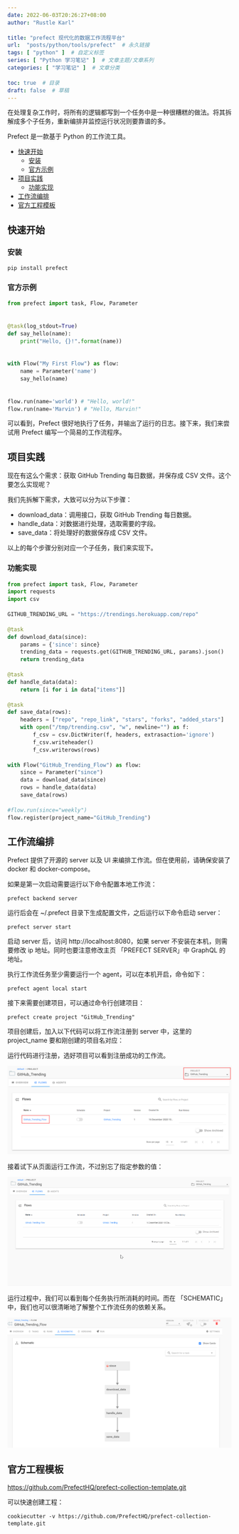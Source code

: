 ```yaml
---
date: 2022-06-03T20:26:27+08:00
author: "Rustle Karl"

title: "prefect 现代化的数据工作流程平台"
url:  "posts/python/tools/prefect"  # 永久链接
tags: [ "python" ]  # 自定义标签
series: [ "Python 学习笔记" ]  # 文章主题/文章系列
categories: [ "学习笔记" ]  # 文章分类

toc: true  # 目录
draft: false  # 草稿
---
```


在处理复杂工作时，将所有的逻辑都写到一个任务中是一种很糟糕的做法。将其拆解成多个子任务，重新编排并监控运行状况则要靠谱的多。

Prefect 是一款基于 Python 的工作流工具。

- [快速开始](#快速开始)
  - [安装](#安装)
  - [官方示例](#官方示例)
- [项目实践](#项目实践)
  - [功能实现](#功能实现)
- [工作流编排](#工作流编排)
- [官方工程模板](#官方工程模板)

## 快速开始

### 安装

```shell
pip install prefect
```

### 官方示例

```python
from prefect import task, Flow, Parameter


@task(log_stdout=True)
def say_hello(name):
    print("Hello, {}!".format(name))


with Flow("My First Flow") as flow:
    name = Parameter('name')
    say_hello(name)


flow.run(name='world') # "Hello, world!"
flow.run(name='Marvin') # "Hello, Marvin!"
```

可以看到，Prefect 很好地执行了任务，并输出了运行的日志。接下来，我们来尝试用 Prefect 编写一个简易的工作流程序。

## 项目实践

现在有这么个需求：获取 GitHub Trending 每日数据，并保存成 CSV 文件。这个要怎么实现呢？

我们先拆解下需求，大致可以分为以下步骤：

- download_data：调用接口，获取 GitHub Trending 每日数据。
- handle_data：对数据进行处理，选取需要的字段。
- save_data：将处理好的数据保存成 CSV 文件。

以上的每个步骤分别对应一个子任务，我们来实现下。

### 功能实现

```python
from prefect import task, Flow, Parameter
import requests
import csv

GITHUB_TRENDING_URL = "https://trendings.herokuapp.com/repo"

@task
def download_data(since):
    params = {'since': since}
    trending_data = requests.get(GITHUB_TRENDING_URL, params).json()
    return trending_data

@task
def handle_data(data):
    return [i for i in data["items"]]

@task
def save_data(rows):
    headers = ["repo", "repo_link", "stars", "forks", "added_stars"]
    with open("/tmp/trending.csv", "w", newline="") as f:
        f_csv = csv.DictWriter(f, headers, extrasaction='ignore')
        f_csv.writeheader()
        f_csv.writerows(rows)

with Flow("GitHub_Trending_Flow") as flow:
    since = Parameter("since")
    data = download_data(since)
    rows = handle_data(data)
    save_data(rows)

#flow.run(since="weekly")
flow.register(project_name="GitHub_Trending")
```

## 工作流编排

Prefect 提供了开源的 server 以及 UI 来编排工作流。但在使用前，请确保安装了 docker 和 docker-compose。

如果是第一次启动需要运行以下命令配置本地工作流：

```shell
prefect backend server
```

运行后会在 ~/.prefect 目录下生成配置文件，之后运行以下命令启动 server：

```shell
prefect server start
```

启动 server 后，访问 http://localhost:8080，如果 server 不安装在本机，则需要修改 ip 地址。同时也要注意修改主页 「PREFECT SERVER」中 GraphQL 的地址。

执行工作流任务至少需要运行一个 agent，可以在本机开启，命令如下：

```shell
prefect agent local start
```

接下来需要创建项目，可以通过命令行创建项目：

```shell
prefect create project "GitHub_Trending"
```

项目创建后，加入以下代码可以将工作流注册到 server 中，这里的 project_name 要和刚创建的项目名对应：

运行代码进行注册，选好项目可以看到注册成功的工作流。

![](../assets/images/tools/prefect/1.png)

接着试下从页面运行工作流，不过别忘了指定参数的值：

![](../assets/images/tools/prefect/2.gif)

运行过程中，我们可以看到每个任务执行所消耗的时间。而在 「SCHEMATIC」中，我们也可以很清晰地了解整个工作流任务的依赖关系。

![](../assets/images/tools/prefect/3.png)

## 官方工程模板

https://github.com/PrefectHQ/prefect-collection-template.git

可以快速创建工程：

```shell
cookiecutter -v https://github.com/PrefectHQ/prefect-collection-template.git
```
